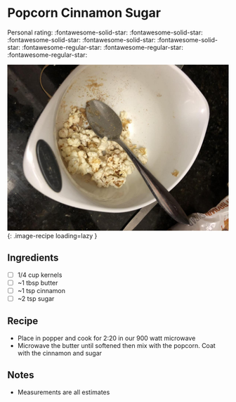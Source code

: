 <!-- Needs Manual Review -->

# Popcorn Cinnamon Sugar

<!-- {cts} rating=2; (User can specify rating on scale of 1-5) -->

Personal rating: :fontawesome-solid-star: :fontawesome-solid-star: :fontawesome-solid-star: :fontawesome-solid-star: :fontawesome-solid-star: :fontawesome-regular-star: :fontawesome-regular-star: :fontawesome-regular-star:

<!-- {cte} -->

<!-- {cts} name_image=popcorn_cinnamon_sugar.jpeg; (User can specify image name) -->

![popcorn_cinnamon_sugar.jpeg](./popcorn_cinnamon_sugar.jpeg){: .image-recipe loading=lazy }

<!-- {cte} -->

## Ingredients

- [ ] 1/4 cup kernels
- [ ] ~1 tbsp butter
- [ ] ~1 tsp cinnamon
- [ ] ~2 tsp sugar

## Recipe

- Place in popper and cook for 2:20 in our 900 watt microwave
- Microwave the butter until softened then mix with the popcorn. Coat with the cinnamon and sugar

## Notes

- Measurements are all estimates
